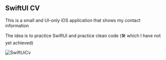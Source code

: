 ## SwiftUI CV




This is a small and UI-only iOS application that shows my contact information


The idea is to practice SwiftUI and practice clean code (🛠 which I have not yet achieved)



<img src="https://res.cloudinary.com/mafebracho/image/upload/v1617913362/samples/Screenshot_2021-04-08_at_22.22.08_iw3uwm.png" style="width:50px, height:50px" alt="SwiftUiCv" />

